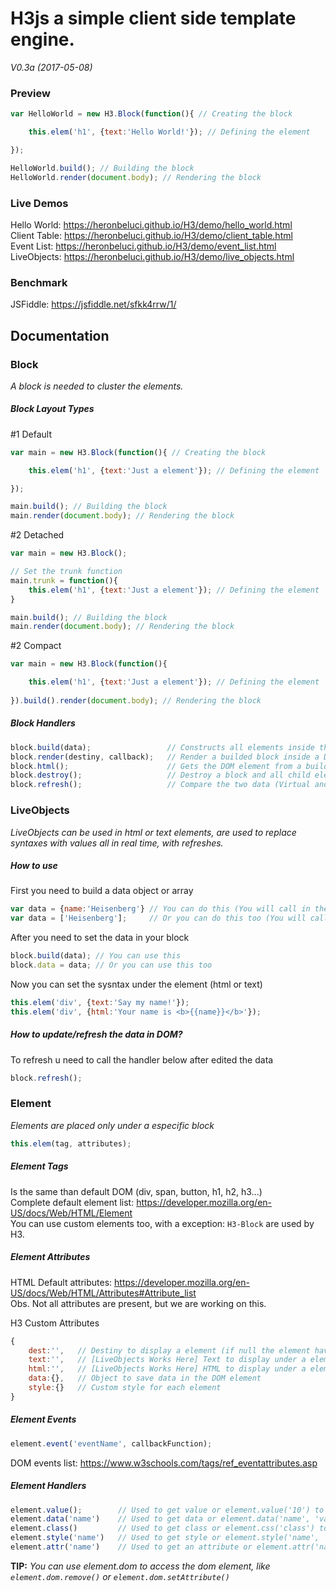 # H3js a simple client side template engine.
_V0.3a (2017-05-08)_<br>
### Preview

```js
var HelloWorld = new H3.Block(function(){ // Creating the block

	this.elem('h1', {text:'Hello World!'}); // Defining the element

});

HelloWorld.build(); // Building the block
HelloWorld.render(document.body); // Rendering the block
```
### Live Demos

Hello World: https://heronbeluci.github.io/H3/demo/hello_world.html<br>
Client Table: https://heronbeluci.github.io/H3/demo/client_table.html<br>
Event List: https://heronbeluci.github.io/H3/demo/event_list.html<br>
LiveObjects: https://heronbeluci.github.io/H3/demo/live_objects.html

### Benchmark
JSFiddle: https://jsfiddle.net/sfkk4rrw/1/

## Documentation

### Block
*A block is needed to cluster the elements.*

##### Block Layout Types

#1 Default
```js
var main = new H3.Block(function(){ // Creating the block

	this.elem('h1', {text:'Just a element'}); // Defining the element

});

main.build(); // Building the block
main.render(document.body); // Rendering the block
```
#2 Detached
```js
var main = new H3.Block();

// Set the trunk function
main.trunk = function(){
	this.elem('h1', {text:'Just a element'}); // Defining the element
}

main.build(); // Building the block
main.render(document.body); // Rendering the block
```

#2 Compact
```js
var main = new H3.Block(function(){

	this.elem('h1', {text:'Just a element'}); // Defining the element
	
}).build().render(document.body); // Rendering the block
```

##### Block Handlers
```js
block.build(data);                 // Constructs all elements inside the block simultaneously
block.render(destiny, callback);   // Render a builded block inside a DOM element
block.html();                      // Gets the DOM element from a builded block
block.destroy();                   // Destroy a block and all child elements
block.refresh();                   // Compare the two data (Virtual and DOM) and display the most updated
```
### LiveObjects
*LiveObjects can be used in html or text elements, are used to replace syntaxes with values all in real time, with refreshes.*

##### How to use
First you need to build a data object or array
```js
var data = {name:'Heisenberg'} // You can do this (You will call in the element {{name}})
var data = ['Heisenberg'];     // Or you can do this too (You will call in the element {{0}})
```

After you need to set the data in your block
```js
block.build(data); // You can use this
block.data = data; // Or you can use this too
```

Now you can set the sysntax under the element (html or text)
```js
this.elem('div', {text:'Say my name!'});
this.elem('div', {html:'Your name is <b>{{name}}</b>'});
```
##### How to update/refresh the data in DOM?
To refresh u need to call the handler below after edited the data
```js
block.refresh();
```

### Element
*Elements are placed only under a especific block*
```js
this.elem(tag, attributes);
```
##### Element Tags
Is the same than default DOM (div, span, button, h1, h2, h3...)<br>
Complete default element list: https://developer.mozilla.org/en-US/docs/Web/HTML/Element<br>
You can use custom elements too, with a exception: `H3-Block` are used by H3.

##### Element Attributes

HTML Default attributes: https://developer.mozilla.org/en-US/docs/Web/HTML/Attributes#Attribute_list<br>
Obs. Not all attributes are present, but we are working on this.

H3 Custom Attributes
```js
{
	dest:'',   // Destiny to display a element (if null the element have the block with destiny)
	text:'',   // [LiveObjects Works Here] Text to display under a element
	html:'',   // [LiveObjects Works Here] HTML to display under a element (like text but can render html syntaxes)
	data:{},   // Object to save data in the DOM element
	style:{}   // Custom style for each element
}
```


##### Element Events
```js
element.event('eventName', callbackFunction);
```
DOM events list: https://www.w3schools.com/tags/ref_eventattributes.asp

##### Element Handlers
```js
element.value();        // Used to get value or element.value('10') to set value
element.data('name')    // Used to get data or element.data('name', 'value') to set data
element.class()         // Used to get class or element.css('class') to rewrite the class
element.style('name')   // Used to get style or element.style('name', 'value') to change the style
element.attr('name')    // Used to get an attribute or element.attr('name', 'value') to change the attribute
```
**TIP:** *You can use element.dom to access the dom element, like ```element.dom.remove()``` or ```element.dom.setAttribute()```*

